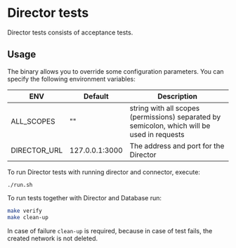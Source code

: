 # Director tests

Director tests consists of acceptance tests.

## Usage

The binary allows you to override some configuration parameters. You can specify the following environment variables:

| ENV                         | Default                         | Description                                       |
|-----------------------------|---------------------------------|---------------------------------------------------|
| ALL_SCOPES                  | ""                              | string with all scopes (permissions) separated by semicolon, which will be used in requests |
| DIRECTOR_URL                | 127.0.0.1:3000                  | The address and port for the Director                           |

To run Director tests with running director and connector, execute:
```
./run.sh
```

To run tests together with Director and Database run:
```bash
make verify 
make clean-up
```
In case of failure 
`clean-up` is required, because in case of test fails, the created network is not deleted.

